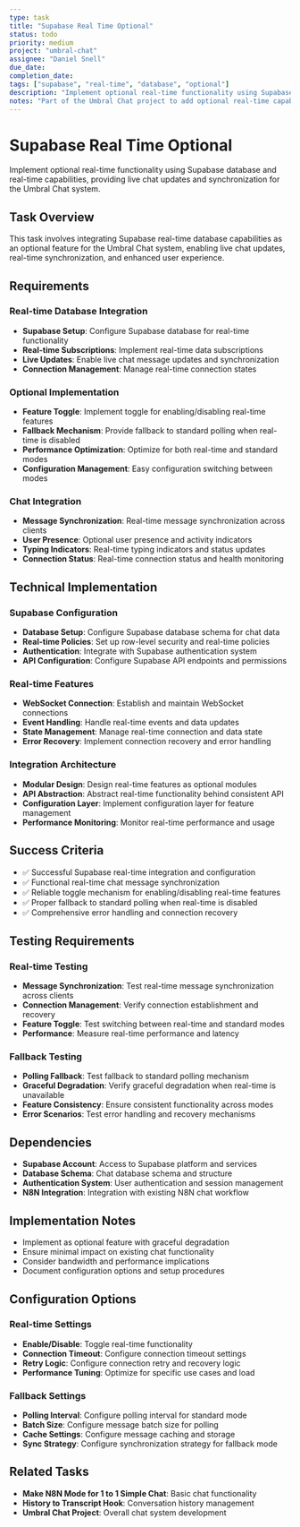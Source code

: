 ```yaml
---
type: task
title: "Supabase Real Time Optional"
status: todo
priority: medium
project: "umbral-chat"
assignee: "Daniel Snell"
due_date: 
completion_date: 
tags: ["supabase", "real-time", "database", "optional"]
description: "Implement optional real-time functionality using Supabase."
notes: "Part of the Umbral Chat project to add optional real-time capabilities using Supabase for live chat updates."
---
```


# Supabase Real Time Optional

Implement optional real-time functionality using Supabase database and real-time capabilities, providing live chat updates and synchronization for the Umbral Chat system.

## Task Overview

This task involves integrating Supabase real-time database capabilities as an optional feature for the Umbral Chat system, enabling live chat updates, real-time synchronization, and enhanced user experience.

## Requirements

### Real-time Database Integration
- **Supabase Setup**: Configure Supabase database for real-time functionality
- **Real-time Subscriptions**: Implement real-time data subscriptions
- **Live Updates**: Enable live chat message updates and synchronization
- **Connection Management**: Manage real-time connection states

### Optional Implementation
- **Feature Toggle**: Implement toggle for enabling/disabling real-time features
- **Fallback Mechanism**: Provide fallback to standard polling when real-time is disabled
- **Performance Optimization**: Optimize for both real-time and standard modes
- **Configuration Management**: Easy configuration switching between modes

### Chat Integration
- **Message Synchronization**: Real-time message synchronization across clients
- **User Presence**: Optional user presence and activity indicators
- **Typing Indicators**: Real-time typing indicators and status updates
- **Connection Status**: Real-time connection status and health monitoring

## Technical Implementation

### Supabase Configuration
- **Database Setup**: Configure Supabase database schema for chat data
- **Real-time Policies**: Set up row-level security and real-time policies
- **Authentication**: Integrate with Supabase authentication system
- **API Configuration**: Configure Supabase API endpoints and permissions

### Real-time Features
- **WebSocket Connection**: Establish and maintain WebSocket connections
- **Event Handling**: Handle real-time events and data updates
- **State Management**: Manage real-time connection and data state
- **Error Recovery**: Implement connection recovery and error handling

### Integration Architecture
- **Modular Design**: Design real-time features as optional modules
- **API Abstraction**: Abstract real-time functionality behind consistent API
- **Configuration Layer**: Implement configuration layer for feature management
- **Performance Monitoring**: Monitor real-time performance and usage

## Success Criteria

- ✅ Successful Supabase real-time integration and configuration
- ✅ Functional real-time chat message synchronization
- ✅ Reliable toggle mechanism for enabling/disabling real-time features
- ✅ Proper fallback to standard polling when real-time is disabled
- ✅ Comprehensive error handling and connection recovery

## Testing Requirements

### Real-time Testing
- **Message Synchronization**: Test real-time message synchronization across clients
- **Connection Management**: Verify connection establishment and recovery
- **Feature Toggle**: Test switching between real-time and standard modes
- **Performance**: Measure real-time performance and latency

### Fallback Testing
- **Polling Fallback**: Test fallback to standard polling mechanism
- **Graceful Degradation**: Verify graceful degradation when real-time is unavailable
- **Feature Consistency**: Ensure consistent functionality across modes
- **Error Scenarios**: Test error handling and recovery mechanisms

## Dependencies

- **Supabase Account**: Access to Supabase platform and services
- **Database Schema**: Chat database schema and structure
- **Authentication System**: User authentication and session management
- **N8N Integration**: Integration with existing N8N chat workflow

## Implementation Notes

- Implement as optional feature with graceful degradation
- Ensure minimal impact on existing chat functionality
- Consider bandwidth and performance implications
- Document configuration options and setup procedures

## Configuration Options

### Real-time Settings
- **Enable/Disable**: Toggle real-time functionality
- **Connection Timeout**: Configure connection timeout settings
- **Retry Logic**: Configure connection retry and recovery logic
- **Performance Tuning**: Optimize for specific use cases and load

### Fallback Settings
- **Polling Interval**: Configure polling interval for standard mode
- **Batch Size**: Configure message batch size for polling
- **Cache Settings**: Configure message caching and storage
- **Sync Strategy**: Configure synchronization strategy for fallback mode

## Related Tasks

- **Make N8N Mode for 1 to 1 Simple Chat**: Basic chat functionality
- **History to Transcript Hook**: Conversation history management
- **Umbral Chat Project**: Overall chat system development